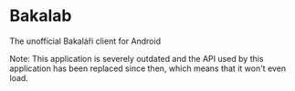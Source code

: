 # Bakalab
The unofficial Bakaláři client for Android

Note: This application is severely outdated and the API used by this application has been replaced since then, which means that it won't even load.
